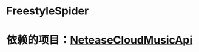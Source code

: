 # FreestyleSpider

# 依赖的项目：[NeteaseCloudMusicApi](https://github.com/Binaryify/NeteaseCloudMusicApi.git)
